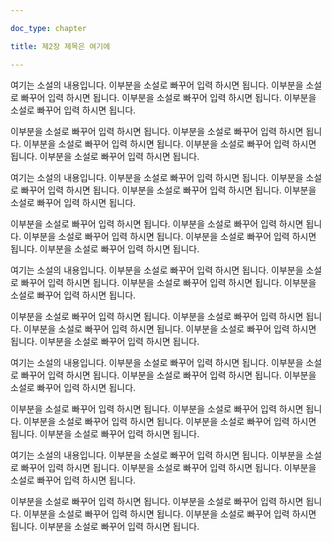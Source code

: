 ```yaml
---

doc_type: chapter

title: 제2장 제목은 여기에

---
```








여기는 소설의 내용입니다. 이부분을 소설로 빠꾸어 입력 하시면 됩니다.  이부분을 소설로 빠꾸어 입력 하시면 됩니다. 이부분을 소설로 빠꾸어 입력 하시면 됩니다. 이부분을 소설로 빠꾸어 입력 하시면 됩니다.

이부분을 소설로 빠꾸어 입력 하시면 됩니다. 이부분을 소설로 빠꾸어 입력 하시면 됩니다. 이부분을 소설로 빠꾸어 입력 하시면 됩니다. 이부분을 소설로 빠꾸어 입력 하시면 됩니다. 이부분을 소설로 빠꾸어 입력 하시면 됩니다.





여기는 소설의 내용입니다. 이부분을 소설로 빠꾸어 입력 하시면 됩니다.  이부분을 소설로 빠꾸어 입력 하시면 됩니다. 이부분을 소설로 빠꾸어 입력 하시면 됩니다. 이부분을 소설로 빠꾸어 입력 하시면 됩니다.

이부분을 소설로 빠꾸어 입력 하시면 됩니다. 이부분을 소설로 빠꾸어 입력 하시면 됩니다. 이부분을 소설로 빠꾸어 입력 하시면 됩니다. 이부분을 소설로 빠꾸어 입력 하시면 됩니다. 이부분을 소설로 빠꾸어 입력 하시면 됩니다.





여기는 소설의 내용입니다. 이부분을 소설로 빠꾸어 입력 하시면 됩니다.  이부분을 소설로 빠꾸어 입력 하시면 됩니다. 이부분을 소설로 빠꾸어 입력 하시면 됩니다. 이부분을 소설로 빠꾸어 입력 하시면 됩니다.

이부분을 소설로 빠꾸어 입력 하시면 됩니다. 이부분을 소설로 빠꾸어 입력 하시면 됩니다. 이부분을 소설로 빠꾸어 입력 하시면 됩니다. 이부분을 소설로 빠꾸어 입력 하시면 됩니다. 이부분을 소설로 빠꾸어 입력 하시면 됩니다.





여기는 소설의 내용입니다. 이부분을 소설로 빠꾸어 입력 하시면 됩니다.  이부분을 소설로 빠꾸어 입력 하시면 됩니다. 이부분을 소설로 빠꾸어 입력 하시면 됩니다. 이부분을 소설로 빠꾸어 입력 하시면 됩니다.

이부분을 소설로 빠꾸어 입력 하시면 됩니다. 이부분을 소설로 빠꾸어 입력 하시면 됩니다. 이부분을 소설로 빠꾸어 입력 하시면 됩니다. 이부분을 소설로 빠꾸어 입력 하시면 됩니다. 이부분을 소설로 빠꾸어 입력 하시면 됩니다.





여기는 소설의 내용입니다. 이부분을 소설로 빠꾸어 입력 하시면 됩니다.  이부분을 소설로 빠꾸어 입력 하시면 됩니다. 이부분을 소설로 빠꾸어 입력 하시면 됩니다. 이부분을 소설로 빠꾸어 입력 하시면 됩니다.

이부분을 소설로 빠꾸어 입력 하시면 됩니다. 이부분을 소설로 빠꾸어 입력 하시면 됩니다. 이부분을 소설로 빠꾸어 입력 하시면 됩니다. 이부분을 소설로 빠꾸어 입력 하시면 됩니다. 이부분을 소설로 빠꾸어 입력 하시면 됩니다.